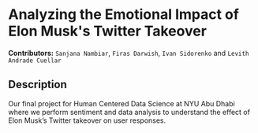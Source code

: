 # Analyzing the Emotional Impact of Elon Musk's Twitter Takeover
**Contributors:** `Sanjana Nambiar`, `Firas Darwish`, `Ivan Sidorenko` and `Levith Andrade Cuellar`
## Description
Our final project for Human Centered Data Science at NYU Abu Dhabi where we perform sentiment and data analysis to understand the effect of Elon Musk’s Twitter takeover on user responses.
